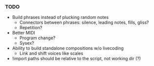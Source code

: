 ### TODO

* Build phrases instead of plucking random notes
  * Connectors between phrases: silence, leading notes, fills, gliss?
  * Repetition?
* Better MIDI
  * Program change?
  * Sysex?
* Ability to build standalone compositions w/o livecoding
  * Link and shift voices like scales
* !import paths should be relative to the script, not working dir (?)

